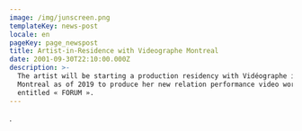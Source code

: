 ```yaml
---
image: /img/junscreen.png
templateKey: news-post
locale: en
pageKey: page_newspost
title: Artist-in-Residence with Videographe Montreal
date: 2001-09-30T22:10:00.000Z
description: >-
  The artist will be starting a production residency with Vidéographe in
  Montreal as of 2019 to produce her new relation performance video work
  entitled « FORUM ».
---
```

.
